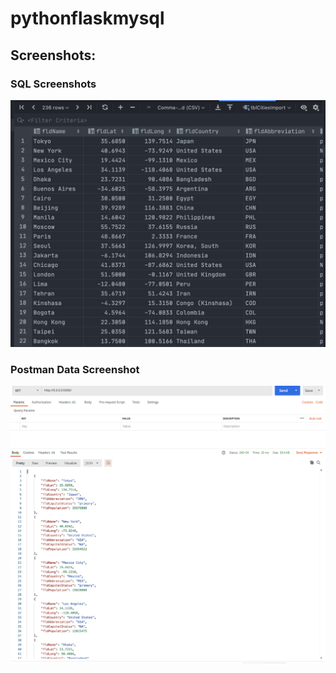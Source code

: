 # pythonflaskmysql


## Screenshots:

### SQL Screenshots

![pycharm data query](screenshots/query.png)

### Postman Data Screenshot

![postman data](screenshots/postman.png)